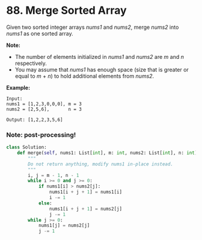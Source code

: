 # 88. Merge Sorted Array

Given two sorted integer arrays _nums1_ and _nums2_, merge _nums2_ into _nums1_ as one sorted array.

**Note:**

* The number of elements initialized in _nums1_ and _nums2_ are _m_ and _n_ respectively.
* You may assume that _nums1_ has enough space \(size that is greater or equal to _m_ + _n_\) to hold additional elements from _nums2_.

**Example:**

```text
Input:
nums1 = [1,2,3,0,0,0], m = 3
nums2 = [2,5,6],       n = 3

Output: [1,2,2,3,5,6]
```

### Note: post-processing!

```python
class Solution:
    def merge(self, nums1: List[int], m: int, nums2: List[int], n: int) -> None:
        """
        Do not return anything, modify nums1 in-place instead.
        """
        i, j = m - 1, n - 1
        while i >= 0 and j >= 0:
            if nums1[i] > nums2[j]:
                nums1[i + j + 1] = nums1[i]
                i -= 1
            else:
                nums1[i + j + 1] = nums2[j]
                j -= 1
        while j >= 0:
            nums1[j] = nums2[j]
            j -= 1
```

